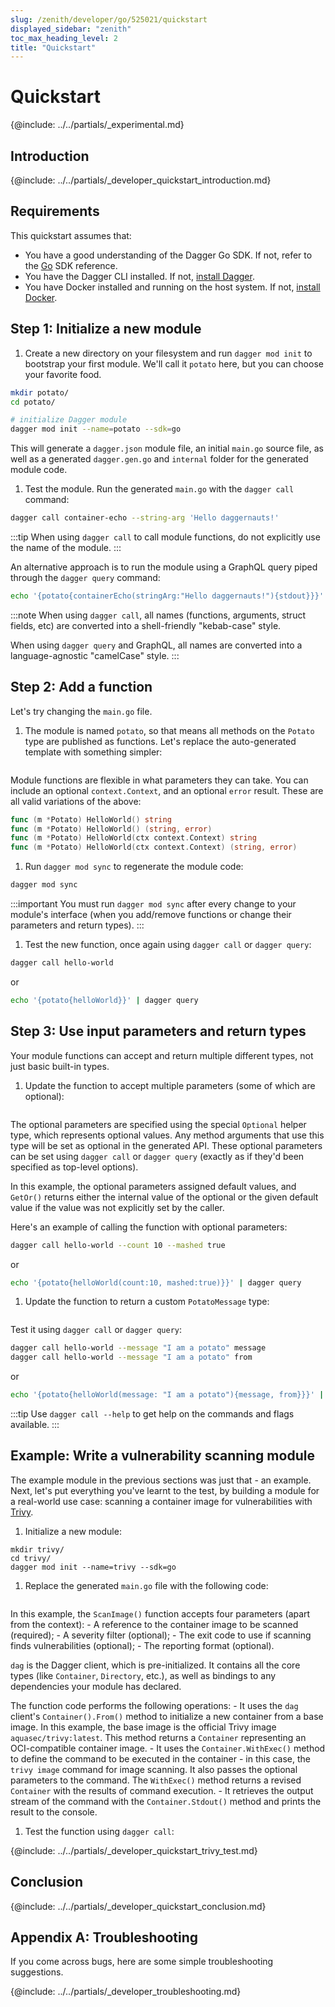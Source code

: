 ```yaml
---
slug: /zenith/developer/go/525021/quickstart
displayed_sidebar: "zenith"
toc_max_heading_level: 2
title: "Quickstart"
---
```


# Quickstart

{@include: ../../partials/_experimental.md}

## Introduction

{@include: ../../partials/_developer_quickstart_introduction.md}

## Requirements

This quickstart assumes that:

- You have a good understanding of the Dagger Go SDK. If not, refer to the [Go](https://pkg.go.dev/dagger.io/dagger) SDK reference.
- You have the Dagger CLI installed. If not, [install Dagger](../../../current/cli/465058-install.md).
- You have Docker installed and running on the host system. If not, [install Docker](https://docs.docker.com/engine/install/).

## Step 1: Initialize a new module

1. Create a new directory on your filesystem and run `dagger mod init` to bootstrap your first module. We'll call it `potato` here, but you can choose your favorite food.

  ```sh
  mkdir potato/
  cd potato/

  # initialize Dagger module
  dagger mod init --name=potato --sdk=go
  ```

  This will generate a `dagger.json` module file, an initial `main.go` source file, as well as a generated `dagger.gen.go` and `internal` folder for the generated module code.

1. Test the module. Run the generated `main.go` with the `dagger call` command:

  ```sh
  dagger call container-echo --string-arg 'Hello daggernauts!'
  ```

  :::tip
  When using `dagger call` to call module functions, do not explicitly use the name of the module.
  :::

  An alternative approach is to run the module using a GraphQL query piped through the `dagger query` command:

  ```sh
  echo '{potato{containerEcho(stringArg:"Hello daggernauts!"){stdout}}}' | dagger query
  ```

:::note
When using `dagger call`, all names (functions, arguments, struct fields, etc) are converted into a shell-friendly "kebab-case" style.

When using `dagger query` and GraphQL, all names are converted into a language-agnostic "camelCase" style.
:::

## Step 2: Add a function

Let's try changing the `main.go` file.

1. The module is named `potato`, so that means all methods on the `Potato` type are published as functions. Let's replace the auto-generated template with something simpler:

  ```go file=./snippets/quickstart/step2/main.go
  ```

  Module functions are flexible in what parameters they can take. You can include
  an optional `context.Context`, and an optional `error` result. These are all
  valid variations of the above:

  ```go
  func (m *Potato) HelloWorld() string
  func (m *Potato) HelloWorld() (string, error)
  func (m *Potato) HelloWorld(ctx context.Context) string
  func (m *Potato) HelloWorld(ctx context.Context) (string, error)
  ```

1. Run `dagger mod sync` to regenerate the module code:

  ```sh
  dagger mod sync
  ```

  :::important
  You must run `dagger mod sync` after every change to your module's interface (when you add/remove functions or change their parameters and return types).
  :::

1. Test the new function, once again using `dagger call` or `dagger query`:

  ```sh
  dagger call hello-world
  ```

  or

  ```sh
  echo '{potato{helloWorld}}' | dagger query
  ```

## Step 3: Use input parameters and return types

Your module functions can accept and return multiple different types, not just basic built-in types.

1. Update the function to accept multiple parameters (some of which are optional):

  ```go file=./snippets/quickstart/step3a/main.go
  ```

  The optional parameters are specified using the special `Optional` helper type, which represents optional values. Any method arguments that use this type will be set as optional in the generated API. These optional parameters can be set using `dagger call` or `dagger query` (exactly as if they'd been specified as top-level options).

  In this example, the optional parameters assigned default values, and `GetOr()` returns either the internal value of the optional or the given default value if the value was not explicitly set by the caller.

  Here's an example of calling the function with optional parameters:

  ```sh
  dagger call hello-world --count 10 --mashed true
  ```

  or

  ```sh
  echo '{potato{helloWorld(count:10, mashed:true)}}' | dagger query
  ```

1. Update the function to return a custom `PotatoMessage` type:

  ```go file=./snippets/quickstart/step3b/main.go
  ```

  Test it using `dagger call` or `dagger query`:

  ```sh
  dagger call hello-world --message "I am a potato" message
  dagger call hello-world --message "I am a potato" from
  ```

  or

  ```sh
  echo '{potato{helloWorld(message: "I am a potato"){message, from}}}' | dagger query
  ```

:::tip
Use `dagger call --help` to get help on the commands and flags available.
:::

## Example: Write a vulnerability scanning module

The example module in the previous sections was just that - an example. Next, let's put everything you've learnt to the test, by building a module for a real-world use case: scanning a container image for vulnerabilities with [Trivy](https://trivy.dev/).

1. Initialize a new module:

  ```shell
  mkdir trivy/
  cd trivy/
  dagger mod init --name=trivy --sdk=go
  ```

1. Replace the generated `main.go` file with the following code:

  ```go file=./snippets/quickstart/trivy/main.go
  ```

  In this example, the `ScanImage()` function accepts four parameters (apart from the context):
    - A reference to the container image to be scanned (required);
    - A severity filter (optional);
    - The exit code to use if scanning finds vulnerabilities (optional);
    - The reporting format (optional).

  `dag` is the Dagger client, which is pre-initialized. It contains all the core types (like `Container`, `Directory`, etc.), as well as bindings to any dependencies your module has declared.

  The function code performs the following operations:
    - It uses the `dag` client's `Container().From()` method to initialize a new container from a base image. In this example, the base image is the official Trivy image `aquasec/trivy:latest`. This method returns a `Container` representing an OCI-compatible container image.
    - It uses the `Container.WithExec()` method to define the command to be executed in the container - in this case, the `trivy image` command for image scanning. It also passes the optional parameters to the command. The `WithExec()` method returns a revised `Container` with the results of command execution.
    - It retrieves the output stream of the command with the `Container.Stdout()` method and prints the result to the console.

1. Test the function using `dagger call`:

{@include: ../../partials/_developer_quickstart_trivy_test.md}

## Conclusion

{@include: ../../partials/_developer_quickstart_conclusion.md}

## Appendix A: Troubleshooting

If you come across bugs, here are some simple troubleshooting suggestions.

{@include: ../../partials/_developer_troubleshooting.md}
